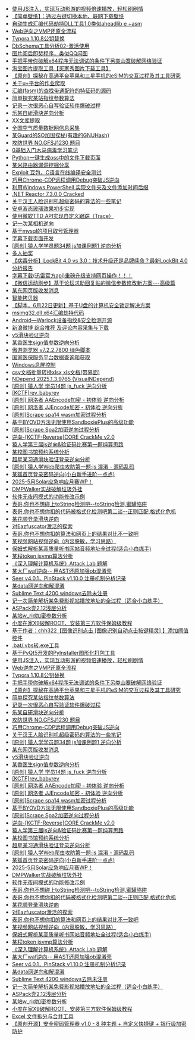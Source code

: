 + [使用JS注入，实现互动影游的视频倍速播放，轻松刷剧情](https://www.52pojie.cn/thread-2040975-1-1.html)
+ [【简单壁纸】：通过右键切换本地、联网下载壁纸](https://www.52pojie.cn/thread-2040907-1-1.html)
+ [自动生成汇编代码劫持DLL工具1.0类似aheadlib e +asm](https://www.52pojie.cn/thread-2040877-1-1.html)
+ [Web逆向之VMP还原全流程](https://www.52pojie.cn/thread-2040789-1-1.html)
+ [Typora 1.10.8公钥替换](https://www.52pojie.cn/thread-2040749-1-1.html)
+ [DbSchema工具分析02-激活使用](https://www.52pojie.cn/thread-2040708-1-1.html)
+ [图片阅后即焚程序，类似QQ闪图](https://www.52pojie.cn/thread-2040665-1-1.html)
+ [手把手带你破解x64程序无法调试的条件下另类山寨破解网络验证](https://www.52pojie.cn/thread-2040610-1-1.html)
+ [淘宝图片提取工具【买家秀图片下载工具】](https://www.52pojie.cn/thread-2040550-1-1.html)
+ [【原创】探秘在高通平台苹果和三星手机的eSIM的交互过程及其工具研究](https://www.52pojie.cn/thread-2040512-1-1.html)
+ [关于u+平台的作业爬取](https://www.52pojie.cn/thread-2040508-1-1.html)
+ [汇编(fasm)的查找带通配符的特征码的源码](https://www.52pojie.cn/thread-2040488-1-1.html)
+ [简单探究某站指纹参数算法](https://www.52pojie.cn/thread-2040484-1-1.html)
+ [记录一次很恶心自写验证软件爆破过程](https://www.52pojie.cn/thread-2040429-1-1.html)
+ [乐某自研滑块逆向分析](https://www.52pojie.cn/thread-2040415-1-1.html)
+ [XX文库提取](https://www.52pojie.cn/thread-2040337-1-1.html)
+ [全国空气质量数据网信息采集](https://www.52pojie.cn/thread-2040280-1-1.html)
+ [某Guard的SO加固探秘(有趣的GNUHash)](https://www.52pojie.cn/thread-2040136-1-1.html)
+ [攻防世界 NO.GFSJ1230 题目](https://www.52pojie.cn/thread-2040122-1-1.html)
+ [0基础入门木马病毒学习笔记](https://www.52pojie.cn/thread-2040099-1-1.html)
+ [Python一键生成oss中的文件下载页面](https://www.52pojie.cn/thread-2040073-1-1.html)
+ [某米路由器漏洞挖掘分享](https://www.52pojie.cn/thread-2040053-1-1.html)
+ [Exploit 豆包，C语言在线编译安全测试](https://www.52pojie.cn/thread-2040016-1-1.html)
+ [巧用Chrome-CDP远程调用Debug突破JS逆向](https://www.52pojie.cn/thread-2040010-1-1.html)
+ [利用Windows PowerShell 实现文件夹及文件添加时间后缀](https://www.52pojie.cn/thread-2039904-1-1.html)
+ [.NET Reactor 7.3.0.0 Cracked](https://www.52pojie.cn/thread-2039882-1-1.html)
+ [关于汉王人脸识别机超级密码的算法的一些笔记](https://www.52pojie.cn/thread-2039838-1-1.html)
+ [安卓液态玻璃效果初步实现](https://www.52pojie.cn/thread-2039832-1-1.html)
+ [使用微软TTD API实现自定义跟踪（Trace）](https://www.52pojie.cn/thread-2039822-1-1.html)
+ [记一次某相机逆向](https://www.52pojie.cn/thread-2039817-1-1.html)
+ [基于mysql的项目取号管理器](https://www.52pojie.cn/thread-2039802-1-1.html)
+ [字幕下载页面开发](https://www.52pojie.cn/thread-2039758-1-1.html)
+ [[原创] 猿人学学员题34题 js加课例题1 逆向分析](https://www.52pojie.cn/thread-2039700-1-1.html)
+ [多人抽奖](https://www.52pojie.cn/thread-2039677-1-1.html)
+ [【病毒分析】LockBit 4.0 vs 3.0：技术升级还是品牌续命？最新LockBit 4.0分析报告](https://www.52pojie.cn/thread-2039554-1-1.html)
+ [字幕下载(迅雷官方api)重磅升级支持网页操作！！！](https://www.52pojie.cn/thread-2039545-1-1.html)
+ [【微信运动刷步】基于论坛求助回复贴的微信步数修改新方案---高级篇](https://www.52pojie.cn/thread-2039517-1-1.html)
+ [某东网页版收发消息](https://www.52pojie.cn/thread-2039238-1-1.html)
+ [智能拷贝器](https://www.52pojie.cn/thread-2039209-1-1.html)
+ [【脚本，6月22日更新】基于U盘的计算机安全锁定解决方案](https://www.52pojie.cn/thread-2039186-1-1.html)
+ [msimg32.dll  x64汇编劫持代码](https://www.52pojie.cn/thread-2039009-1-1.html)
+ [Android—Warlock设备指纹&安全检测开源](https://www.52pojie.cn/thread-2039003-1-1.html)
+ [新浪微博 综合推荐 及评论内容采集与下载](https://www.52pojie.cn/thread-2038974-1-1.html)
+ [v5滑块验证逆向](https://www.52pojie.cn/thread-2038972-1-1.html)
+ [某香医生sign值参数逆向分析](https://www.52pojie.cn/thread-2038968-1-1.html)
+ [傲游浏览器 v7.2.2.7800 绿色脚本](https://www.52pojie.cn/thread-2038884-1-1.html)
+ [国家医保服务平台数据查询和获取](https://www.52pojie.cn/thread-2038873-1-1.html)
+ [Windows息屏控制](https://www.52pojie.cn/thread-2038856-1-1.html)
+ [csv文档批量转换xlsx,xls文档(带界面)](https://www.52pojie.cn/thread-2038852-1-1.html)
+ [NDepend 2025.1.3.9765 (VisualNDepend)](https://www.52pojie.cn/thread-2038827-1-1.html)
+ [[原创] 猿人学 学员14题 js_fuck 逆向分析](https://www.52pojie.cn/thread-2038595-1-1.html)
+ [[KCTF]rev_babyrev](https://www.52pojie.cn/thread-2038047-1-1.html)
+ [[原创] 网洛者 AAEncode加密 - 初体验 逆向分析](https://www.52pojie.cn/thread-2038005-1-1.html)
+ [[原创] 网洛者 JJEncode加密 - 初体验 逆向分析](https://www.52pojie.cn/thread-2037870-1-1.html)
+ [[原创]Scrape spa14 wasm加密过程分析](https://www.52pojie.cn/thread-2037819-1-1.html)
+ [基于BYOVD方法无限使用SandboxiePlus的高级功能](https://www.52pojie.cn/thread-2037796-1-1.html)
+ [[原创]Scrape Spa2加密逆向过程分析](https://www.52pojie.cn/thread-2037616-1-1.html)
+ [逆向-[KCTF-Reverse]CORE CrackMe v2.0](https://www.52pojie.cn/thread-2037517-1-1.html)
+ [猿人学第三届js逆向&验证码比赛第一题纯算思路](https://www.52pojie.cn/thread-2037361-1-1.html)
+ [某校图书馆预约系统分析](https://www.52pojie.cn/thread-2037247-1-1.html)
+ [超星某习通滑块验证登录逆向分析](https://www.52pojie.cn/thread-2037138-1-1.html)
+ [[原创] 猿人学Web爬虫攻防第一题:js 混淆 - 源码乱码](https://www.52pojie.cn/thread-2037096-1-1.html)
+ [某狐首页登录密码逆向(小白新手进阶一点点)](https://www.52pojie.cn/thread-2036785-1-1.html)
+ [2025-5月Solar应急响应月赛WP！](https://www.52pojie.cn/thread-2036624-1-1.html)
+ [DMPWalker实战破解垃圾外挂](https://www.52pojie.cn/thread-2035779-1-1.html)
+ [软件无夜间模式的功能修改示例](https://www.52pojie.cn/thread-2035675-1-1.html)
+ [表哥,你也不想碰上toString检测吧--toString检测,蜜罐陷阱](https://www.52pojie.cn/thread-2035568-1-1.html)
+ [表哥,你也不想你扣的代码被格式化检测吧第二谈--正则匹配,格式化危机](https://www.52pojie.cn/thread-2035543-1-1.html)
+ [某花顺登录滑块逆向](https://www.52pojie.cn/thread-2035508-1-1.html)
+ [对Eazfuscator激活的探索](https://www.52pojie.cn/thread-2035451-1-1.html)
+ [表哥,你也不想你扣的算法和网页上的结果对比不一致吧](https://www.52pojie.cn/thread-2035300-1-1.html)
+ [某视频网站视频逆向（内容脱敏，学习思路）](https://www.52pojie.cn/thread-2035143-1-1.html)
+ [保姆式解析某高质量听书网站音频地址全过程(适合小白练手)](https://www.52pojie.cn/thread-2035137-1-1.html)
+ [某程token  jsvmp算法分析](https://www.52pojie.cn/thread-2034891-1-1.html)
+ [《深入理解计算机系统》Attack Lab 题解](https://www.52pojie.cn/thread-2034829-1-1.html)
+ [某大厂waf逆向-- 用AST还原加强ob混淆壳](https://www.52pojie.cn/thread-2034613-1-1.html)
+ [Seer v4.0.1，PinStack v1.10.0 注册机制分析记录](https://www.52pojie.cn/thread-2034373-1-1.html)
+ [某data网逆向和解混淆](https://www.52pojie.cn/thread-2034020-1-1.html)
+ [Sublime Text 4200 windows去除未注册](https://www.52pojie.cn/thread-2033994-1-1.html)
+ [记一次简单解析某免费影视站播放地址的全过程（适合小白练手）](https://www.52pojie.cn/thread-2033927-1-1.html)
+ [ASPack壳2.12浅层分析](https://www.52pojie.cn/thread-2033861-1-1.html)
+ [某站w_rid加密参数分析](https://www.52pojie.cn/thread-2033704-1-1.html)
+ [小度在家X9破解ROOT、安装第三方软件保姆级教程](https://www.52pojie.cn/thread-2033703-1-1.html)
+ [基于作者：chh322【图像识别点击 [图像识别自动点击按键精灵] 】添加阈值控件](https://www.52pojie.cn/thread-2041013-1-1.html)
+ [.bat/.vbs转.exe工具](https://www.52pojie.cn/thread-2040982-1-1.html)
+ [基于PyQt5开发的PyInstaller图形化打包工具](https://www.52pojie.cn/thread-2041034-1-1.html)
+ [使用JS注入，实现互动影游的视频倍速播放，轻松刷剧情](https://www.52pojie.cn/forum.php?mod=viewthread&tid=2040975&extra=page%3D1%26filter%3Dauthor%26orderby%3Ddateline)
+ [Web逆向之VMP还原全流程](https://www.52pojie.cn/forum.php?mod=viewthread&tid=2040789&extra=page%3D1%26filter%3Dauthor%26orderby%3Ddateline)
+ [Typora 1.10.8公钥替换](https://www.52pojie.cn/forum.php?mod=viewthread&tid=2040749&extra=page%3D1%26filter%3Dauthor%26orderby%3Ddateline)
+ [手把手带你破解x64程序无法调试的条件下另类山寨破解网络验证](https://www.52pojie.cn/forum.php?mod=viewthread&tid=2040610&extra=page%3D1%26filter%3Dauthor%26orderby%3Ddateline)
+ [【原创】探秘在高通平台苹果和三星手机的eSIM的交互过程及其工具研究](https://www.52pojie.cn/forum.php?mod=viewthread&tid=2040512&extra=page%3D1%26filter%3Dauthor%26orderby%3Ddateline)
+ [简单探究某站指纹参数算法](https://www.52pojie.cn/forum.php?mod=viewthread&tid=2040484&extra=page%3D1%26filter%3Dauthor%26orderby%3Ddateline)
+ [记录一次很恶心自写验证软件爆破过程](https://www.52pojie.cn/forum.php?mod=viewthread&tid=2040429&extra=page%3D1%26filter%3Dauthor%26orderby%3Ddateline)
+ [乐某自研滑块逆向分析](https://www.52pojie.cn/forum.php?mod=viewthread&tid=2040415&extra=page%3D1%26filter%3Dauthor%26orderby%3Ddateline)
+ [攻防世界 NO.GFSJ1230 题目](https://www.52pojie.cn/forum.php?mod=viewthread&tid=2040122&extra=page%3D1%26filter%3Dauthor%26orderby%3Ddateline)
+ [巧用Chrome-CDP远程调用Debug突破JS逆向](https://www.52pojie.cn/forum.php?mod=viewthread&tid=2040010&extra=page%3D1%26filter%3Dauthor%26orderby%3Ddateline)
+ [关于汉王人脸识别机超级密码的算法的一些笔记](https://www.52pojie.cn/forum.php?mod=viewthread&tid=2039838&extra=page%3D1%26filter%3Dauthor%26orderby%3Ddateline)
+ [[原创] 猿人学学员题34题 js加课例题1 逆向分析](https://www.52pojie.cn/forum.php?mod=viewthread&tid=2039700&extra=page%3D1%26filter%3Dauthor%26orderby%3Ddateline)
+ [某东网页版收发消息](https://www.52pojie.cn/forum.php?mod=viewthread&tid=2039238&extra=page%3D1%26filter%3Dauthor%26orderby%3Ddateline)
+ [v5滑块验证逆向](https://www.52pojie.cn/forum.php?mod=viewthread&tid=2038972&extra=page%3D1%26filter%3Dauthor%26orderby%3Ddateline)
+ [某香医生sign值参数逆向分析](https://www.52pojie.cn/forum.php?mod=viewthread&tid=2038968&extra=page%3D1%26filter%3Dauthor%26orderby%3Ddateline)
+ [[原创] 猿人学 学员14题 js_fuck 逆向分析](https://www.52pojie.cn/forum.php?mod=viewthread&tid=2038595&extra=page%3D1%26filter%3Dauthor%26orderby%3Ddateline)
+ [[KCTF]rev_babyrev](https://www.52pojie.cn/forum.php?mod=viewthread&tid=2038047&extra=page%3D1%26filter%3Dauthor%26orderby%3Ddateline)
+ [[原创] 网洛者 AAEncode加密 - 初体验 逆向分析](https://www.52pojie.cn/forum.php?mod=viewthread&tid=2038005&extra=page%3D1%26filter%3Dauthor%26orderby%3Ddateline)
+ [[原创] 网洛者 JJEncode加密 - 初体验 逆向分析](https://www.52pojie.cn/forum.php?mod=viewthread&tid=2037870&extra=page%3D1%26filter%3Dauthor%26orderby%3Ddateline)
+ [[原创]Scrape spa14 wasm加密过程分析](https://www.52pojie.cn/forum.php?mod=viewthread&tid=2037819&extra=page%3D1%26filter%3Dauthor%26orderby%3Ddateline)
+ [基于BYOVD方法无限使用SandboxiePlus的高级功能](https://www.52pojie.cn/forum.php?mod=viewthread&tid=2037796&extra=page%3D1%26filter%3Dauthor%26orderby%3Ddateline)
+ [[原创]Scrape Spa2加密逆向过程分析](https://www.52pojie.cn/forum.php?mod=viewthread&tid=2037616&extra=page%3D1%26filter%3Dauthor%26orderby%3Ddateline)
+ [逆向-[KCTF-Reverse]CORE CrackMe v2.0](https://www.52pojie.cn/forum.php?mod=viewthread&tid=2037517&extra=page%3D1%26filter%3Dauthor%26orderby%3Ddateline)
+ [猿人学第三届js逆向&验证码比赛第一题纯算思路](https://www.52pojie.cn/forum.php?mod=viewthread&tid=2037361&extra=page%3D1%26filter%3Dauthor%26orderby%3Ddateline)
+ [某校图书馆预约系统分析](https://www.52pojie.cn/forum.php?mod=viewthread&tid=2037247&extra=page%3D1%26filter%3Dauthor%26orderby%3Ddateline)
+ [超星某习通滑块验证登录逆向分析](https://www.52pojie.cn/forum.php?mod=viewthread&tid=2037138&extra=page%3D1%26filter%3Dauthor%26orderby%3Ddateline)
+ [[原创] 猿人学Web爬虫攻防第一题:js 混淆 - 源码乱码](https://www.52pojie.cn/forum.php?mod=viewthread&tid=2037096&extra=page%3D1%26filter%3Dauthor%26orderby%3Ddateline)
+ [某狐首页登录密码逆向(小白新手进阶一点点)](https://www.52pojie.cn/forum.php?mod=viewthread&tid=2036785&extra=page%3D1%26filter%3Dauthor%26orderby%3Ddateline)
+ [2025-5月Solar应急响应月赛WP！](https://www.52pojie.cn/forum.php?mod=viewthread&tid=2036624&extra=page%3D1%26filter%3Dauthor%26orderby%3Ddateline)
+ [DMPWalker实战破解垃圾外挂](https://www.52pojie.cn/forum.php?mod=viewthread&tid=2035779&extra=page%3D1%26filter%3Dauthor%26orderby%3Ddateline)
+ [软件无夜间模式的功能修改示例](https://www.52pojie.cn/forum.php?mod=viewthread&tid=2035675&extra=page%3D1%26filter%3Dauthor%26orderby%3Ddateline)
+ [表哥,你也不想碰上toString检测吧--toString检测,蜜罐陷阱](https://www.52pojie.cn/forum.php?mod=viewthread&tid=2035568&extra=page%3D1%26filter%3Dauthor%26orderby%3Ddateline)
+ [表哥,你也不想你扣的代码被格式化检测吧第二谈--正则匹配,格式化危机](https://www.52pojie.cn/forum.php?mod=viewthread&tid=2035543&extra=page%3D1%26filter%3Dauthor%26orderby%3Ddateline)
+ [某花顺登录滑块逆向](https://www.52pojie.cn/forum.php?mod=viewthread&tid=2035508&extra=page%3D1%26filter%3Dauthor%26orderby%3Ddateline)
+ [对Eazfuscator激活的探索](https://www.52pojie.cn/forum.php?mod=viewthread&tid=2035451&extra=page%3D1%26filter%3Dauthor%26orderby%3Ddateline)
+ [表哥,你也不想你扣的算法和网页上的结果对比不一致吧](https://www.52pojie.cn/forum.php?mod=viewthread&tid=2035300&extra=page%3D1%26filter%3Dauthor%26orderby%3Ddateline)
+ [某视频网站视频逆向（内容脱敏，学习思路）](https://www.52pojie.cn/forum.php?mod=viewthread&tid=2035143&extra=page%3D1%26filter%3Dauthor%26orderby%3Ddateline)
+ [保姆式解析某高质量听书网站音频地址全过程(适合小白练手)](https://www.52pojie.cn/forum.php?mod=viewthread&tid=2035137&extra=page%3D1%26filter%3Dauthor%26orderby%3Ddateline)
+ [某程token  jsvmp算法分析](https://www.52pojie.cn/forum.php?mod=viewthread&tid=2034891&extra=page%3D1%26filter%3Dauthor%26orderby%3Ddateline)
+ [《深入理解计算机系统》Attack Lab 题解](https://www.52pojie.cn/forum.php?mod=viewthread&tid=2034829&extra=page%3D1%26filter%3Dauthor%26orderby%3Ddateline)
+ [某大厂waf逆向-- 用AST还原加强ob混淆壳](https://www.52pojie.cn/forum.php?mod=viewthread&tid=2034613&extra=page%3D1%26filter%3Dauthor%26orderby%3Ddateline)
+ [Seer v4.0.1，PinStack v1.10.0 注册机制分析记录](https://www.52pojie.cn/forum.php?mod=viewthread&tid=2034373&extra=page%3D1%26filter%3Dauthor%26orderby%3Ddateline)
+ [某data网逆向和解混淆](https://www.52pojie.cn/forum.php?mod=viewthread&tid=2034020&extra=page%3D1%26filter%3Dauthor%26orderby%3Ddateline)
+ [Sublime Text 4200 windows去除未注册](https://www.52pojie.cn/forum.php?mod=viewthread&tid=2033994&extra=page%3D1%26filter%3Dauthor%26orderby%3Ddateline)
+ [记一次简单解析某免费影视站播放地址的全过程（适合小白练手）](https://www.52pojie.cn/forum.php?mod=viewthread&tid=2033927&extra=page%3D1%26filter%3Dauthor%26orderby%3Ddateline)
+ [ASPack壳2.12浅层分析](https://www.52pojie.cn/forum.php?mod=viewthread&tid=2033861&extra=page%3D1%26filter%3Dauthor%26orderby%3Ddateline)
+ [某站w_rid加密参数分析](https://www.52pojie.cn/forum.php?mod=viewthread&tid=2033704&extra=page%3D1%26filter%3Dauthor%26orderby%3Ddateline)
+ [小度在家X9破解ROOT、安装第三方软件保姆级教程](https://www.52pojie.cn/forum.php?mod=viewthread&tid=2033703&extra=page%3D1%26filter%3Dauthor%26orderby%3Ddateline)
+ [Excel 文件拆分与合并工具](https://www.52pojie.cn/thread-2041177-1-1.html)
+ [【原创开源】安全密码管理器 v1.0 - 8 种主题 + 自定义快捷键 + 银行级加密防护](https://www.52pojie.cn/thread-2040803-1-1.html)

